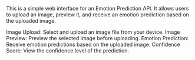 This is a simple web interface for an Emotion Prediction API.
It allows users to upload an image, preview it, and receive an emotion prediction based on the uploaded image.

Image Upload: Select and upload an image file from your device.
Image Preview: Preview the selected image before uploading.
Emotion Prediction: Receive emotion predictions based on the uploaded image.
Confidence Score: View the confidence level of the prediction.
